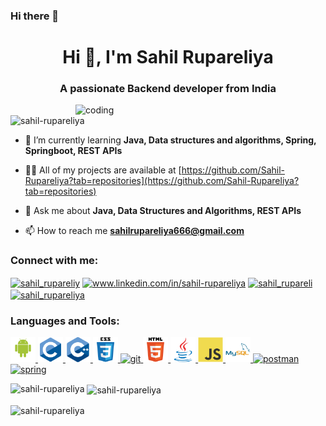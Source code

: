 ### Hi there 👋

<h1 align="center">Hi 👋, I'm Sahil Rupareliya</h1>
<h3 align="center">A passionate Backend developer from India</h3>

<img align="right" alt="coding" width="400" src="https://www.google.com/url?sa=i&url=https%3A%2F%2Fgithub.com%2Fgabrielroot&psig=AOvVaw0E4wePEBemFz8zgPzzYgbc&ust=1696512143975000&source=images&cd=vfe&opi=89978449&ved=0CBEQjRxqFwoTCLClvvi-3IEDFQAAAAAdAAAAABAR">

<p align="left"> <img src="https://komarev.com/ghpvc/?username=sahil-rupareliya&label=Profile%20views&color=0e75b6&style=flat" alt="sahil-rupareliya" /> </p>

- 🌱 I’m currently learning **Java, Data structures and algorithms, Spring, Springboot, REST APIs**

- 👨‍💻 All of my projects are available at [https://github.com/Sahil-Rupareliya?tab=repositories](https://github.com/Sahil-Rupareliya?tab=repositories)

- 💬 Ask me about **Java, Data Structures and Algorithms, REST APIs**

- 📫 How to reach me **sahilrupareliya666@gmail.com**

<h3 align="left">Connect with me:</h3>
<p align="left">
<a href="https://twitter.com/sahil_rupareliy" target="blank"><img align="center" src="https://raw.githubusercontent.com/rahuldkjain/github-profile-readme-generator/master/src/images/icons/Social/twitter.svg" alt="sahil_rupareliy" height="30" width="40" /></a>
<a href="https://linkedin.com/in/www.linkedin.com/in/sahil-rupareliya" target="blank"><img align="center" src="https://raw.githubusercontent.com/rahuldkjain/github-profile-readme-generator/master/src/images/icons/Social/linked-in-alt.svg" alt="www.linkedin.com/in/sahil-rupareliya" height="30" width="40" /></a>
<a href="https://www.codechef.com/users/sahil_rupareli" target="blank"><img align="center" src="https://cdn.jsdelivr.net/npm/simple-icons@3.1.0/icons/codechef.svg" alt="sahil_rupareli" height="30" width="40" /></a>
<a href="https://www.leetcode.com/sahil_rupareliya" target="blank"><img align="center" src="https://raw.githubusercontent.com/rahuldkjain/github-profile-readme-generator/master/src/images/icons/Social/leet-code.svg" alt="sahil_rupareliya" height="30" width="40" /></a>
</p>

<h3 align="left">Languages and Tools:</h3>
<p align="left"> <a href="https://developer.android.com" target="_blank" rel="noreferrer"> <img src="https://raw.githubusercontent.com/devicons/devicon/master/icons/android/android-original-wordmark.svg" alt="android" width="40" height="40"/> </a> <a href="https://www.cprogramming.com/" target="_blank" rel="noreferrer"> <img src="https://raw.githubusercontent.com/devicons/devicon/master/icons/c/c-original.svg" alt="c" width="40" height="40"/> </a> <a href="https://www.w3schools.com/cpp/" target="_blank" rel="noreferrer"> <img src="https://raw.githubusercontent.com/devicons/devicon/master/icons/cplusplus/cplusplus-original.svg" alt="cplusplus" width="40" height="40"/> </a> <a href="https://www.w3schools.com/css/" target="_blank" rel="noreferrer"> <img src="https://raw.githubusercontent.com/devicons/devicon/master/icons/css3/css3-original-wordmark.svg" alt="css3" width="40" height="40"/> </a> <a href="https://git-scm.com/" target="_blank" rel="noreferrer"> <img src="https://www.vectorlogo.zone/logos/git-scm/git-scm-icon.svg" alt="git" width="40" height="40"/> </a> <a href="https://www.w3.org/html/" target="_blank" rel="noreferrer"> <img src="https://raw.githubusercontent.com/devicons/devicon/master/icons/html5/html5-original-wordmark.svg" alt="html5" width="40" height="40"/> </a> <a href="https://www.java.com" target="_blank" rel="noreferrer"> <img src="https://raw.githubusercontent.com/devicons/devicon/master/icons/java/java-original.svg" alt="java" width="40" height="40"/> </a> <a href="https://developer.mozilla.org/en-US/docs/Web/JavaScript" target="_blank" rel="noreferrer"> <img src="https://raw.githubusercontent.com/devicons/devicon/master/icons/javascript/javascript-original.svg" alt="javascript" width="40" height="40"/> </a> <a href="https://www.mysql.com/" target="_blank" rel="noreferrer"> <img src="https://raw.githubusercontent.com/devicons/devicon/master/icons/mysql/mysql-original-wordmark.svg" alt="mysql" width="40" height="40"/> </a> <a href="https://postman.com" target="_blank" rel="noreferrer"> <img src="https://www.vectorlogo.zone/logos/getpostman/getpostman-icon.svg" alt="postman" width="40" height="40"/> </a> <a href="https://spring.io/" target="_blank" rel="noreferrer"> <img src="https://www.vectorlogo.zone/logos/springio/springio-icon.svg" alt="spring" width="40" height="40"/> </a> </p>

<p><img align="left" src="https://github-readme-stats.vercel.app/api/top-langs?username=sahil-rupareliya&show_icons=true&locale=en&layout=compact" alt="sahil-rupareliya" /></p>

<p>&nbsp;<img align="center" src="https://github-readme-stats.vercel.app/api?username=sahil-rupareliya&show_icons=true&locale=en" alt="sahil-rupareliya" /></p>

<p><img align="center" src="https://github-readme-streak-stats.herokuapp.com/?user=sahil-rupareliya&" alt="sahil-rupareliya" /></p>
